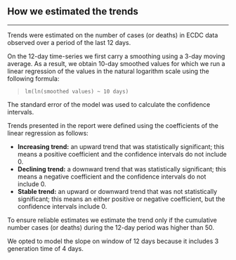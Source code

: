 
## How we estimated the trends

---

Trends were estimated on the number of cases (or deaths) in ECDC data observed over a period of the last 12 days. 

On the 12-day time-series we first carry a smoothing using a 3-day moving average. As a result, we obtain 10-day smoothed values for which we run a linear regression of the values in the natural logarithm scale using the following formula:

> `lm(ln(smoothed values) ~ 10 days)`

The standard error of the model was used to calculate the confidence intervals. 

Trends presented in the report were defined using the coefficients of the linear regression as follows:

- **Increasing trend:** an upward trend that was statistically significant; this means a positive coefficient and the confidence intervals do not include 0. 
- **Declining trend:** a downward trend that was statistically significant; this means a negative coefficient and the confidence intervals do not include 0. 
- **Stable trend:** an upward or downward trend that was not statistically significant; this means an either positive or negative coefficient, but the confidence intervals include 0. 

To ensure reliable estimates we estimate the trend only if the cumulative number cases (or deaths) during the 12-day period was higher than 50.

We opted to model the slope on window of 12 days because it includes 3 generation time of 4 days. 

